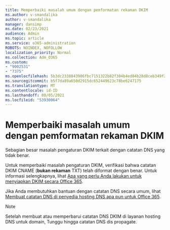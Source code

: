 ```yaml
---
title: Memperbaiki masalah umum dengan pemformatan rekaman DKIM
ms.author: v-smandalika
author: v-smandalika
manager: dansimp
ms.date: 02/23/2021
audience: Admin
ms.topic: article
ms.service: o365-administration
ROBOTS: NOINDEX, NOFOLLOW
localization_priority: Normal
ms.collection: Adm_O365
ms.custom:
- "9002531"
- "7375"
ms.openlocfilehash: 5b3dc2338843906fbc7151322b82f304b4ed04b28d8ceb349f2705c309cdeae8
ms.sourcegitcommit: b5f7da89a650d2915dc652449623c78be6247175
ms.translationtype: MT
ms.contentlocale: id-ID
ms.lasthandoff: 08/05/2021
ms.locfileid: "53930064"
---
```

# <a name="fix-common-problems-with-dkim-record-formatting"></a>Memperbaiki masalah umum dengan pemformatan rekaman DKIM

Sebagian besar masalah pengaturan DKIM terkait dengan catatan DNS yang tidak benar.

Untuk memperbaiki masalah pengaturan DKIM, verifikasi bahwa catatan DKIM CNAME (**bukan rekaman** TXT) telah diformat dengan benar. Untuk informasi selengkapnya, lihat [Apa yang perlu Anda lakukan untuk menyiapkan DKIM secara Office 365](https://docs.microsoft.com/microsoft-365/security/office-365-security/use-dkim-to-validate-outbound-email).

Jika Anda membutuhkan bantuan dengan catatan DNS secara umum, lihat [Membuat catatan DNS di penyedia hosting DNS apa pun untuk Office 365](https://docs.microsoft.com/microsoft-365/admin/get-help-with-domains/create-dns-records-at-any-dns-hosting-provider).

> [!NOTE]
> Setelah membuat atau memperbarui catatan DNS DKIM di layanan hosting DNS untuk domain, Tunggu hingga catatan DNS dis propagate.
